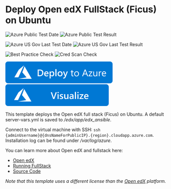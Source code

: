 # Deploy Open edX FullStack (Ficus) on Ubuntu

![Azure Public Test Date](https://azurequickstartsservice.blob.core.windows.net/badges/openedx-fullstack-ubuntu/PublicLastTestDate.svg)
![Azure Public Test Result](https://azurequickstartsservice.blob.core.windows.net/badges/openedx-fullstack-ubuntu/PublicDeployment.svg)

![Azure US Gov Last Test Date](https://azurequickstartsservice.blob.core.windows.net/badges/openedx-fullstack-ubuntu/FairfaxLastTestDate.svg)
![Azure US Gov Last Test Result](https://azurequickstartsservice.blob.core.windows.net/badges/openedx-fullstack-ubuntu/FairfaxDeployment.svg)

![Best Practice Check](https://azurequickstartsservice.blob.core.windows.net/badges/openedx-fullstack-ubuntu/BestPracticeResult.svg)
![Cred Scan Check](https://azurequickstartsservice.blob.core.windows.net/badges/openedx-fullstack-ubuntu/CredScanResult.svg)

[![Deploy To Azure](https://raw.githubusercontent.com/Azure/azure-quickstart-templates/master/1-CONTRIBUTION-GUIDE/images/deploytoazure.svg?sanitize=true)]("https://portal.azure.com/#create/Microsoft.Template/uri/https%3A%2F%2Fraw.githubusercontent.com%2FAzure%2Fazure-quickstart-templates%2Fmaster%2Fopenedx-fullstack-ubuntu%2Fazuredeploy.json")
[![Visualize](https://raw.githubusercontent.com/Azure/azure-quickstart-templates/master/1-CONTRIBUTION-GUIDE/images/visualizebutton.svg?sanitize=true)]("http://armviz.io/#/?load=https%3A%2F%2Fraw.githubusercontent.com%2FAzure%2Fazure-quickstart-templates%2Fmaster%2Fopenedx-fullstack-ubuntu%2Fazuredeploy.json")

This template deploys the Open edX full stack (Ficus) on Ubuntu. A default
server-vars.yml is saved to _/edx/app/edx_ansible_.

Connect to the virtual machine with SSH:
`ssh {adminUsername}@{dnsNameForPublicIP}.{region}.cloudapp.azure.com`.
Installation log can be found under _/var/log/azure_.

You can learn more about Open edX and fullstack here:

- [Open edX](https://open.edx.org)
- [Running FullStack](https://openedx.atlassian.net/wiki/display/OpenOPS/Running+Fullstack)
- [Source Code](https://github.com/edx/edx-platform)

_Note that this template uses a different license than the
[Open edX](https://github.com/edx/edx-platform/blob/master/LICENSE) platform._

